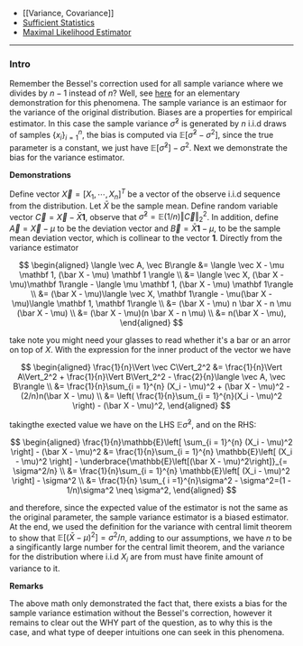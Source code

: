 - [[Variance, Covariance]]
- [Sufficient Statistics](Sufficient%20Statistics.md)
- [Maximal Likelihood Estimator](Maximal%20Likelihood%20Estimator.md)

---
### **Intro**

Remember the Bessel's correction used for all sample variance where we divides by $n-1$ instead of $n$? Well, see [here](https://proofwiki.org/wiki/Bias_of_Sample_Variance) for an elementary demonstration for this phenomena. The sample variance is an estimaor for the variance of the original distribution. Biases are a properties for empirical estimator. In this case the sample variance $\hat \sigma^2$ is generated by $n$ i.i.d draws of samples $\{x_i\}_{i=1}^n$, the bias is computed via $\mathbb  E[\hat \sigma^2 - \sigma^2]$, since the true parameter is a constant, we just have $\mathbb E[\hat \sigma^2] - \sigma^2$. Next we demonstrate the bias for the variance estimator. 

**Demonstrations**

Define vector $\vec X = [X_1, \cdots, X_n]^T$ be a vector of the observe i.i.d sequence from the distribution. Let $\bar X$ be the sample mean. Define random variable vector $\vec C = \vec X - \bar X \mathbf 1$, observe that $\hat \sigma^2 = \mathbb E (1/n)\Vert \vec C\Vert_2^2$. In addition, define $\vec A = \vec X - \mu$ to be the deviation vector and $\vec B  = \bar X \mathbf 1 - \mu$, to be the sample mean deviation vector, which is collinear to the vector $\mathbf 1$. Directly from the variance estimator 

$$
\begin{aligned}
    \langle \vec A, \vec B\rangle
    &= 
    \langle
        \vec X - \mu \mathbf 1, 
        (\bar X - \mu) \mathbf 1
    \rangle
    \\
    &= 
    \langle \vec X, (\bar X - \mu)\mathbf 1\rangle
        - 
    \langle \mu \mathbf 1, (\bar X - \mu) \mathbf 1\rangle
    \\
    &= (\bar X - \mu)\langle \vec X, \mathbf 1\rangle - 
    \mu(\bar X - \mu)\langle \mathbf 1, \mathbf 1\rangle
    \\
    &= (\bar X - \mu) n \bar X - n \mu (\bar X - \mu)
    \\
    &= (\bar X - \mu)(n \bar X - n \mu)
    \\
    &= n(\bar X - \mu), 
\end{aligned}
$$

take note you might need your glasses to read whether it's a bar or an arror on top of $X$. With the expression for the inner product of the vector we have 

$$
\begin{aligned}
     \frac{1}{n}\Vert \vec C\Vert_2^2 &= 
    \frac{1}{n}\Vert A\Vert_2^2 + \frac{1}{n}\Vert B\Vert_2^2 
    - \frac{2}{n}\langle \vec A, \vec B\rangle
    \\
    &= \frac{1}{n}\sum_{i = 1}^{n} (X_i - \mu)^2 + 
    (\bar X - \mu)^2  -(2/n)n(\bar X - \mu) 
    \\
    &= \left(
        \frac{1}{n}\sum_{i = 1}^{n}(X_i - \mu)^2
    \right) - (\bar X - \mu)^2, 
\end{aligned}
$$

takingthe exected value we have on the LHS $\mathbb E \hat \sigma^2$, and on the RHS: 

$$
\begin{aligned}
    \frac{1}{n}\mathbb{E}\left[
        \sum_{i = 1}^{n} (X_i - \mu)^2
    \right] - 
    (\bar X - \mu)^2
    &= \frac{1}{n}\sum_{i = 1}^{n} \mathbb{E}\left[ 
            (X_i - \mu)^2
    \right] - \underbrace{\mathbb{E}\left[(\bar X - \mu)^2\right]}_{= \sigma^2/n}
    \\
    &= 
    \frac{1}{n}\sum_{i = 1}^{n} \mathbb{E}\left[ 
            (X_i - \mu)^2
    \right] - \sigma^2
    \\
    &= \frac{1}{n} \sum_{ i =1}^{n}\sigma^2 - \sigma^2=(1 - 1/n)\sigma^2 \neq \sigma^2, 
\end{aligned}
$$

and therefore, since the expected value of the estimator is not the same as the original parameter, the sample variance estimator is a biased estimator. At the end, we used the definition for the variance with central limit theorem to show that $\mathbb{E}\left[(\bar X - \mu)^2\right] = \sigma^2 / n$, adding to our assumptions, we have $n$ to be a singificantly large number for the central limit theorem, and the variance for the distribution where i.i.d $X_i$ are from must have finite amount of variance to it. 


**Remarks**

The above math only demonstrated the fact that, there exists a bias for the sample variance estimation without the Bessel's correction, however it remains to clear out the WHY part of the question, as to why this is the case, and what type of deeper intuitions one can seek in this phenomena. 

